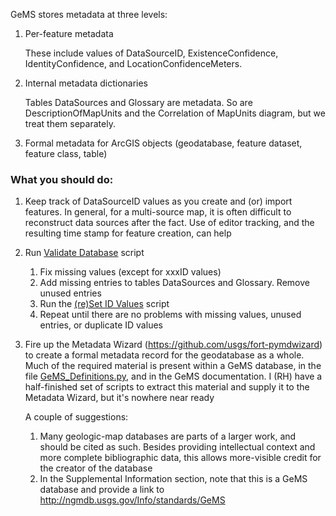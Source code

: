 GeMS stores metadata at three levels:

1. Per-feature metadata

   These include values of DataSourceID, ExistenceConfidence, IdentityConfidence, and LocationConfidenceMeters. 

2. Internal metadata dictionaries

   Tables DataSources and Glossary are metadata. So are DescriptionOfMapUnits and the Correlation of MapUnits diagram, but we treat them separately.

3. Formal metadata for ArcGIS objects (geodatabase, feature dataset, feature class, table)

### What you should do:

1. Keep track of DataSourceID values as you create and (or) import features. In general, for a multi-source map, it is often difficult to reconstruct data sources after the fact. Use of editor tracking, and the resulting time stamp for feature creation, can help

2. Run [Validate Database](https://github.com/usgs/GeMS_Tools/wiki/GeMS_ToolsDocumentation#ValidateDatabase) script

   1. Fix missing values (except for xxxID values)
   2. Add missing entries to tables DataSources and Glossary. Remove unused entries
   3. Run the [(re)Set ID Values](https://github.com/usgs/GeMS_Tools/wiki/GeMS_ToolsDocumentation#(re)SetIDValues) script
   4. Repeat until there are no problems with missing values, unused entries, or duplicate ID values

3. Fire up the Metadata Wizard (https://github.com/usgs/fort-pymdwizard) to create a formal metadata record for the geodatabase as a whole.  Much of the required material is present within a GeMS database, in the file [GeMS_Definitions.py](https://github.com/usgs/GeMS_Tools/Scripts/GeMS_Definitions.py), and in the GeMS documentation. I (RH) have a half-finished set of scripts to extract this material and supply it to the Metadata Wizard, but it's nowhere near ready

   A couple of suggestions:

   1. Many geologic-map databases are parts of a larger work, and should be cited as such. Besides providing intellectual context and more complete bibliographic data, this allows more-visible credit for the creator of the database  
   2. In the Supplemental Information section, note that this is a GeMS database and provide a link to http://ngmdb.usgs.gov/Info/standards/GeMS 